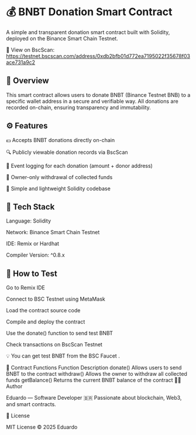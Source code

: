# 💰 BNBT Donation Smart Contract

A simple and transparent donation smart contract built with Solidity, deployed on the Binance Smart Chain Testnet.

🔗 View on BscScan:
https://testnet.bscscan.com/address/0xdb2bfb01d772ea7195022f35678f03ace731a9c2

## 🚀 Overview

This smart contract allows users to donate BNBT (Binance Testnet BNB) to a specific wallet address in a secure and verifiable way.
All donations are recorded on-chain, ensuring transparency and immutability.

## ⚙️ Features

💵 Accepts BNBT donations directly on-chain

🔍 Publicly viewable donation records via BscScan

🧾 Event logging for each donation (amount + donor address)

👑 Owner-only withdrawal of collected funds

🧠 Simple and lightweight Solidity codebase

## 🧰 Tech Stack

Language: Solidity

Network: Binance Smart Chain Testnet

IDE: Remix or Hardhat

Compiler Version: ^0.8.x

## 🧪 How to Test

Go to Remix IDE

Connect to BSC Testnet using MetaMask

Load the contract source code

Compile and deploy the contract

Use the donate() function to send test BNBT

Check transactions on BscScan Testnet

💡 You can get test BNBT from the BSC Faucet
.

📜 Contract Functions
Function	Description
donate()	Allows users to send BNBT to the contract
withdraw()	Allows the owner to withdraw all collected funds
getBalance()	Returns the current BNBT balance of the contract
🧑‍💻 Author

Eduardo — Software Developer 🇧🇷
Passionate about blockchain, Web3, and smart contracts.

🪪 License

MIT License © 2025 Eduardo
